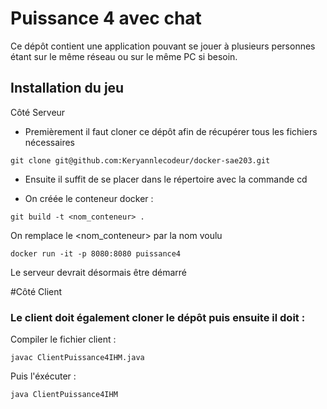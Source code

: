 # Puissance 4 avec chat

Ce dépôt contient une application pouvant se jouer à plusieurs personnes étant 
sur le même réseau ou sur le même PC si besoin.

## Installation du jeu

Côté Serveur

- Premièrement il faut cloner ce dépôt afin de récupérer tous les fichiers nécessaires

```
git clone git@github.com:Keryannlecodeur/docker-sae203.git
```


- Ensuite il suffit de se placer dans le répertoire avec la commande cd


- On créée le conteneur docker :

```
git build -t <nom_conteneur> .
```

On remplace le <nom_conteneur> par la nom voulu

```
docker run -it -p 8080:8080 puissance4 
```

Le serveur devrait désormais être démarré



#Côté Client 

###  Le client doit également cloner le dépôt puis ensuite il doit :

Compiler le fichier client  : 

```
javac ClientPuissance4IHM.java
```

Puis l'éxécuter :

```
java ClientPuissance4IHM
```
